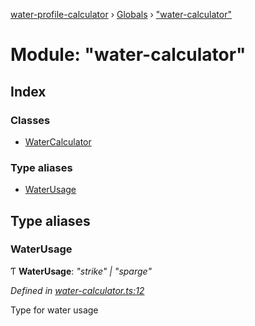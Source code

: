 [water-profile-calculator](../README.md) › [Globals](../globals.md) › ["water-calculator"](_water_calculator_.md)

# Module: "water-calculator"

## Index

### Classes

* [WaterCalculator](../classes/_water_calculator_.watercalculator.md)

### Type aliases

* [WaterUsage](_water_calculator_.md#waterusage)

## Type aliases

###  WaterUsage

Ƭ **WaterUsage**: *"strike" | "sparge"*

*Defined in [water-calculator.ts:12](https://github.com/anttileppa/water-profile-calculator/blob/5b306f6/src/water-calculator.ts#L12)*

Type for water usage
